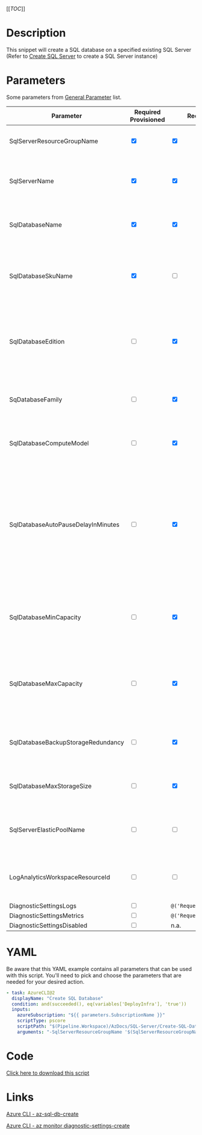 [[_TOC_]]

# Description

This snippet will create a SQL database on a specified existing SQL Server (Refer to [Create SQL Server](/Azure/AzDocs-v1/Scripts/SQL-Server/Create-SQL-Server) to create a SQL Server instance)

# Parameters

Some parameters from [General Parameter](/Azure/AzDocs-v1/Scripts) list.

| Parameter                          | Required Provisioned            | Required Serverless              | Example Value                                                                                                                                     | Description                                                                                                                                                                                                            |
| ---------------------------------- | ------------------------------- | -------------------------------- | ------------------------------------------------------------------------------------------------------------------------------------------------- | ---------------------------------------------------------------------------------------------------------------------------------------------------------------------------------------------------------------------- |
| SqlServerResourceGroupName         | <input type="checkbox" checked> | <input type="checkbox" checked>  | `myteam-testapi-$(Release.EnvironmentName)`                                                                                                       | The name of the Resource Group the SQL server was created                                                                                                                                                              |
| SqlServerName                      | <input type="checkbox" checked> | <input type="checkbox" checked>  | `somesqlserver$(Release.EnvironmentName)`                                                                                                         | The name for the SQL Server resource. This has to be an existing SQL Server instance.                                                                                                                                  |
| SqlDatabaseName                    | <input type="checkbox" checked> | <input type="checkbox" checked>  | `mydatabase`                                                                                                                                      | The name for the SQL Database to create. Stick to alphanumerical and hyphens etc                                                                                                                                       |
| SqlDatabaseSkuName                 | <input type="checkbox" checked> | <input type="checkbox">          | `S1`                                                                                                                                              | The skuname for the SQL database to use. Information about performance & pricing can be found [here](https://azure.microsoft.com/en-us/pricing/details/sql-database/single/)                                           |
| SqlDatabaseEdition                 | <input type="checkbox">         | <input type="checkbox" checked>  | `GeneralPurpose`                                                                                                                                  | The SQL Database edition you want to use. Options are `Basic`, `Standard`, `Premium`, `GeneralPurpose`, `BusinessCritical` or `Hyperscale`                                                                             |
| SqDatabaseFamily                   | <input type="checkbox">         | <input type="checkbox" checked>  | `Gen5`                                                                                                                                            | The Azure SQL offering generation you want to use. Options are: `Gen4` or `Gen5`.                                                                                                                                      |
| SqlDatabaseComputeModel            | <input type="checkbox">         | <input type="checkbox" checked>  | `Serverless`                                                                                                                                      | The compute model to use. Options are: `Provisioned` or `Serverless`.                                                                                                                                                  |
| SqlDatabaseAutoPauseDelayInMinutes | <input type="checkbox">         | <input type="checkbox" checked>  | `60` or `-1` (disable)                                                                                                                            | The amount of minutes before the SQL Server goes to sleep mode. This is only recommended for non-production environments. NOTE: The first query after coming out of sleep will fail. Use `-1` to disable this feature. |
| SqlDatabaseMinCapacity             | <input type="checkbox">         | <input type="checkbox" checked>  | `2`                                                                                                                                               | The minimum capacity of this database. in the vCore model this equals the number of vCores you want.                                                                                                                   |
| SqlDatabaseMaxCapacity             | <input type="checkbox">         | <input type="checkbox" checked>  | `8`                                                                                                                                               | The maximum allowed capacity of this database. in the vCore model this equals the number of vCores you want.                                                                                                           |
| SqlDatabaseBackupStorageRedundancy | <input type="checkbox">         | <input type="checkbox" checked>  | `Zone`                                                                                                                                            | The level of backup redundancy you want. Options are `Local`, `Zone`, `Geo`.                                                                                                                                           |
| SqlDatabaseMaxStorageSize          | <input type="checkbox">         | <input type="checkbox" checked>  | `50GB`                                                                                                                                            | The amount of storage including the unit of data. Examples: `50GB`, `250GB` or `1TB`                                                                                                                                   |
| SqlServerElasticPoolName           | <input type="checkbox">         | <input type="checkbox">          | `my-elastic-pool`                                                                                                                                 | The name of the elastic pool in your sql server you would like to add the database to.                                                                                                                                 |
| LogAnalyticsWorkspaceResourceId    | <input type="checkbox">         | <input type="checkbox">          | `/subscriptions/<subscriptionid>/resourceGroups/<resourcegroup>/providers/Microsoft.OperationalInsights/workspaces/<loganalyticsworkspacename>`   | The Log Analytics Workspace the diagnostic setting will be linked to.                                                                                                                                                  |
| DiagnosticSettingsLogs             | <input type="checkbox">         | `@('Requests';'MongoRequests';)` | If you want to enable a specific set of diagnostic settings for the category 'Logs'. By default, all categories for 'Logs' will be enabled.       |
| DiagnosticSettingsMetrics          | <input type="checkbox">         | `@('Requests';'MongoRequests';)` | If you want to enable a specific set of diagnostic settings for the category 'Metrics'. By default, all categories for 'Metrics' will be enabled. |
| DiagnosticSettingsDisabled         | <input type="checkbox">         | n.a.                             | If you don't want to enable any diagnostic settings, you can pass this as a switch witout a value(`-DiagnosticsettingsDisabled`).                 |

# YAML

Be aware that this YAML example contains all parameters that can be used with this script. You'll need to pick and choose the parameters that are needed for your desired action.

```yaml
- task: AzureCLI@2
  displayName: "Create SQL Database"
  condition: and(succeeded(), eq(variables['DeployInfra'], 'true'))
  inputs:
    azureSubscription: "${{ parameters.SubscriptionName }}"
    scriptType: pscore
    scriptPath: "$(Pipeline.Workspace)/AzDocs/SQL-Server/Create-SQL-Database.ps1"
    arguments: "-SqlServerResourceGroupName '$(SqlServerResourceGroupName)' -SqlServerName '$(SqlServerName)' -SqlDatabaseName '$(SqlDatabaseName)' -SqlDatabaseSkuName '$(SqlDatabaseSkuName)' -SqlDatabaseEdition '$(SqlDatabaseEdition)' -SqlDatabaseFamily '$(SqlDatabaseFamily)' -SqlDatabaseComputeModel '$(SqlDatabaseComputeModel)' -SqlDatabaseAutoPauseDelayInMinutes '$(SqlDatabaseAutoPauseDelayInMinutes)' -SqlDatabaseMinCapacity '$(SqlDatabaseMinCapacity)' -SqlDatabaseMaxCapacity '$(SqlDatabaseMaxCapacity)' -SqlDatabaseBackupStorageRedundancy '$(SqlDatabaseBackupStorageRedundancy)' -SqlDatabaseMaxStorageSize '$(SqlDatabaseMaxStorageSize)' -SqlServerElasticPoolName '$(SqlServerElasticPoolName)' -LogAnalyticsWorkspaceResourceId '$(LogAnalyticsWorkspaceResourceId)' -ResourceTags $(ResourceTags) -DiagnosticSettingsLogs $(DiagnosticSettingsLogs) -DiagnosticSettingsDisabled $(DiagnosticSettingsDisabled)"
```

# Code

[Click here to download this script](../../../../src/SQL-Server/Create-SQL-Database.ps1)

# Links

[Azure CLI - az-sql-db-create](https://docs.microsoft.com/en-us/cli/azure/sql/db?view=azure-cli-latest#az-sql-db-create)

[Azure CLI - az monitor diagnostic-settings-create](https://docs.microsoft.com/nl-nl/cli/azure/monitor/diagnostic-settings?view=azure-cli-latest#az_monitor_diagnostic_settings_create)
